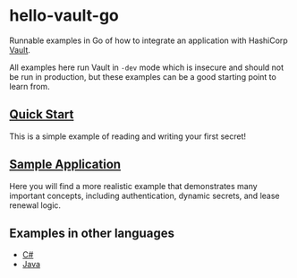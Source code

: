 # hello-vault-go

Runnable examples in Go of how to integrate an application with HashiCorp
[Vault](https://www.vaultproject.io/). 

All examples here run Vault in `-dev` mode which is insecure and should not be run in production, but these examples can be a good starting point to learn from.

## [Quick Start](./quick-start/)

This is a simple example of reading and writing your first secret!

## [Sample Application](./sample-app/)

Here you will find a more realistic example that demonstrates many important
concepts, including authentication, dynamic secrets, and lease renewal logic.

## Examples in other languages

- [C#](https://github.com/hashicorp/hello-vault-dotnet)
- [Java](https://github.com/hashicorp/hello-vault-spring)
